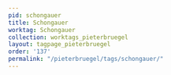 ```yaml
---
pid: schongauer
title: Schongauer
worktag: Schongauer
collection: worktags_pieterbruegel
layout: tagpage_pieterbruegel
order: '137'
permalink: "/pieterbruegel/tags/schongauer/"
---
```


